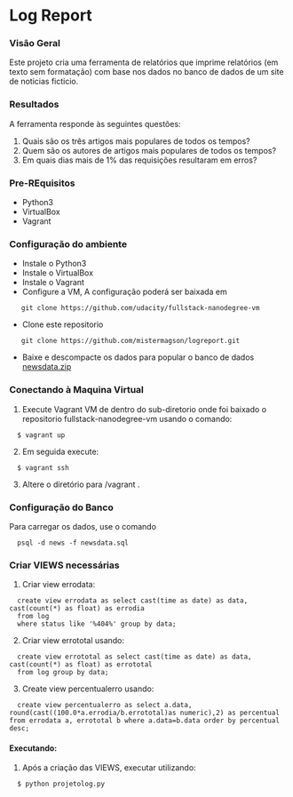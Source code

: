 # Log Report

### Visão Geral
Este projeto cria uma  ferramenta de relatórios que imprime relatórios (em texto sem formatação) com base nos dados no banco de dados de um site de noticias ficticio.

### Resultados
A ferramenta responde às seguintes questões:
1. Quais são os três artigos mais populares de todos os tempos? 
2. Quem são os autores de artigos mais populares de todos os tempos? 
3. Em quais dias mais de 1% das requisições resultaram em erros? 

### Pre-REquisitos
- Python3
- VirtualBox
- Vagrant

### Configuração do ambiente
- Instale o Python3
- Instale o VirtualBox
- Instale o Vagrant
- Configure a VM, A configuração poderá ser baixada em
 ```
	git clone https://github.com/udacity/fullstack-nanodegree-vm
 ```
- Clone este repositorio
 ```
	git clone https://github.com/mistermagson/logreport.git
 ```
- Baixe e descompacte os dados para popular o banco de dados [newsdata.zip](https://d17h27t6h515a5.cloudfront.net/topher/2016/August/57b5f748_newsdata/newsdata.zip) 
 
### Conectando à Maquina Virtual
1. Execute Vagrant VM de dentro do sub-diretorio onde foi baixado o repositorio fullstack-nanodegree-vm usando o comando:
  
  ```
    $ vagrant up
  ```
  2. Em seguida execute:
  
  ```
    $ vagrant ssh
  ```
  3. Altere o diretório para /vagrant .

### Configuração do Banco
Para carregar os dados, use o comando 
  ```
	psql -d news -f newsdata.sql
  ```
  
  
### Criar VIEWS necessárias

1. Criar view errodata:
  ```
    create view errodata as select cast(time as date) as data, cast(count(*) as float) as errodia 
	from log 
	where status like '%404%' group by data;
  ```
2. Criar view errototal usando:
  ```
    create view errototal as select cast(time as date) as data,  cast(count(*) as float) as errototal 
	from log group by data;
  ```
3. Create view percentualerro usando:
  ```
    create view percentualerro as select a.data,  round(cast((100.0*a.errodia/b.errototal)as numeric),2) as percentual
from errodata a, errototal b where a.data=b.data order by percentual desc;
  ```
  
#### Executando:
  1. Após a criação das VIEWS, executar utilizando:
  ```
    $ python projetolog.py
  ```
  